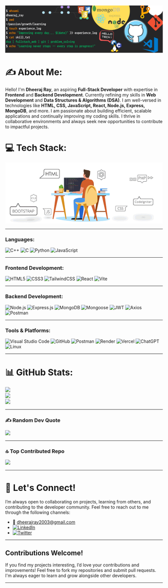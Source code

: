 
![Banner](https://github.com/DheerajRay-01/DheerajRay-01/blob/main/myBanner.png)

# ✍ About Me:
Hello! I'm **Dheeraj Ray**, an aspiring **Full-Stack Developer** with expertise in **Frontend** and **Backend Development**. Currently refining my skills in **Web Development** and **Data Structures & Algorithms (DSA)**. I am well-versed in technologies like **HTML, CSS, JavaScript, React, Node.js, Express, MongoDB**, and more. I am passionate about building efficient, scalable applications and continually improving my coding skills. I thrive in collaborative environments and always seek new opportunities to contribute to impactful projects.

# 💻 Tech Stack:

![Tech Stack Animation](gif2.gif)

---

### **Languages:**
![C++](https://img.shields.io/badge/c++-%2300599C.svg?style=for-the-badge&logo=c%2B%2B&logoColor=white)  ![C](https://img.shields.io/badge/c-%2300599C.svg?style=for-the-badge&logo=c&logoColor=white)  ![Python](https://img.shields.io/badge/python-%233776AB.svg?style=for-the-badge&logo=python&logoColor=white)  ![JavaScript](https://img.shields.io/badge/javascript-%23323330.svg?style=for-the-badge&logo=javascript&logoColor=%23F7DF1E)

---

### **Frontend Development:**
![HTML5](https://img.shields.io/badge/html5-%23E34F26.svg?style=for-the-badge&logo=html5&logoColor=white)  ![CSS3](https://img.shields.io/badge/css3-%231572B6.svg?style=for-the-badge&logo=css3&logoColor=white)  ![TailwindCSS](https://img.shields.io/badge/tailwindcss-%2338B2AC.svg?style=for-the-badge&logo=tailwindcss&logoColor=white)  ![React](https://img.shields.io/badge/react-%2361DAFB.svg?style=for-the-badge&logo=react&logoColor=white)  ![Vite](https://img.shields.io/badge/vite-%23646CFF.svg?style=for-the-badge&logo=vite&logoColor=white)

---

### **Backend Development:**
![Node.js](https://img.shields.io/badge/node.js-%23339933.svg?style=for-the-badge&logo=node.js&logoColor=white)  ![Express.js](https://img.shields.io/badge/express.js-%23000000.svg?style=for-the-badge&logo=express&logoColor=white)  ![MongoDB](https://img.shields.io/badge/mongodb-%2347A248.svg?style=for-the-badge&logo=mongodb&logoColor=white)  ![Mongoose](https://img.shields.io/badge/mongoose-%23A33E1F.svg?style=for-the-badge&logo=mongoose&logoColor=white)  ![JWT](https://img.shields.io/badge/JWT-%23FFB13B.svg?style=for-the-badge&logo=json-web-tokens&logoColor=white)  ![Axios](https://img.shields.io/badge/Axios-%235A29E4.svg?style=for-the-badge&logo=axios&logoColor=white)  ![Postman](https://img.shields.io/badge/Postman-FF6C37?style=for-the-badge&logo=postman&logoColor=white)

---

### **Tools & Platforms:**
![Visual Studio Code](https://img.shields.io/badge/Visual%20Studio%20Code-0078d7.svg?style=for-the-badge&logo=visual-studio-code&logoColor=white)  ![GitHub](https://img.shields.io/badge/github-%23121011.svg?style=for-the-badge&logo=github&logoColor=white)  ![Postman](https://img.shields.io/badge/Postman-FF6C37?style=for-the-badge&logo=postman&logoColor=white)  ![Render](https://img.shields.io/badge/Render-%23003CFF.svg?style=for-the-badge&logo=render&logoColor=white)  ![Vercel](https://img.shields.io/badge/Vercel-%23000000.svg?style=for-the-badge&logo=vercel&logoColor=white)  ![ChatGPT](https://img.shields.io/badge/chatGPT-74aa9c?style=for-the-badge&logo=openai&logoColor=white)  ![Linux](https://img.shields.io/badge/Linux-%23FCC624.svg?style=for-the-badge&logo=linux&logoColor=white)

---

# 📊 GitHub Stats:
![](https://github-readme-stats.vercel.app/api?username=DheerajRay-01&theme=dark&hide_border=false&include_all_commits=false&count_private=false)  
![](https://github-readme-streak-stats.herokuapp.com/?user=DheerajRay-01&theme=dark&hide_border=false)  
![](https://github-readme-stats.vercel.app/api/top-langs/?username=DheerajRay-01&theme=dark&hide_border=false&include_all_commits=false&count_private=false&layout=compact)  

---

### ✍️ **Random Dev Quote**  
![](https://quotes-github-readme.vercel.app/api?type=horizontal&theme=radical)

---

### 🔝 **Top Contributed Repo**  
![](https://github-contributor-stats.vercel.app/api?username=DheerajRay-01&limit=5&theme=dark&combine_all_yearly_contributions=true)

---

# 🤝 Let's Connect!  
I’m always open to collaborating on projects, learning from others, and contributing to the developer community. Feel free to reach out to me through the following channels:

- 📧 [dheerajray2003@gmail.com](mailto:dheerajray2003@gmail.com)  
- [![LinkedIn](https://img.shields.io/badge/LinkedIn-%230077B5.svg?logo=linkedin&logoColor=white)](https://linkedin.com/in/dheeraj-ray-628853291)  
- [![Twitter](https://img.shields.io/badge/Twitter-%231DA1F2.svg?logo=twitter&logoColor=white)](https://x.com/DheerajRay2003?t=CRaU7pTfTIzBfctvRMWvGA&s=35)

---

## Contributions Welcome!  
If you find my projects interesting, I’d love your contributions and improvements! Feel free to fork my repositories and submit pull requests. I'm always eager to learn and grow alongside other developers.

---
